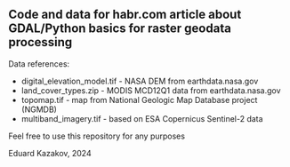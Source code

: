 ## Code and data for habr.com article about GDAL/Python basics for raster geodata processing

Data references:
* digital_elevation_model.tif - NASA DEM from earthdata.nasa.gov
* land_cover_types.zip - MODIS MCD12Q1 data from earthdata.nasa.gov
* topomap.tif - map from National Geologic Map Database project (NGMDB)
* multiband_imagery.tif - based on ESA Copernicus Sentinel-2 data

Feel free to use this repository for any purposes

Eduard Kazakov, 2024